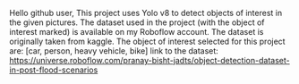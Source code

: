 Hello github user,
This project uses Yolo v8 to detect objects of interest in the given pictures.
The dataset used in the project (with the object of interest marked) is available on my Roboflow account.
The dataset is originally taken from kaggle. The object of interest selected for this project are: [car, person, heavy vehicle, bike] 
link to the dataset: https://universe.roboflow.com/pranay-bisht-jadts/object-detection-dataset-in-post-flood-scenarios
